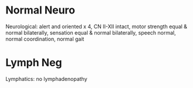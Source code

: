 # Normal Neuro
Neurological: alert and oriented x 4, CN II-XII intact, motor strength equal & normal bilaterally, sensation equal & normal bilaterally, speech normal,  normal coordination, normal gait

# Lymph Neg
Lymphatics: no lymphadenopathy
